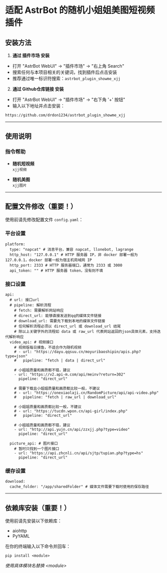# 适配 AstrBot 的随机小姐姐美图短视频插件

## 安装方法

1. **通过 插件市场 安装**  
- 打开 "AstrBot WebUI" -> "插件市场" -> "右上角 Search"  
- 搜索任何与本项目相关的关键词，找到插件后点击安装
- 推荐通过唯一标识符搜索：```astrbot_plugin_showme_xjj```

2. **通过 Github仓库链接 安装**  
- 打开 "AstrBot WebUI" -> "插件市场" -> "右下角 '+' 按钮"  
- 输入以下地址并点击安装：
```
https://github.com/drdon1234/astrbot_plugin_showme_xjj
```

---

## 使用说明

### 指令帮助

- **随机短视频**  
```xjj视频```

- **随机美图**  
```xjj图片```

---

## 配置文件修改（重要！）

使用前请先修改配置文件 `config.yaml`：

### 平台设置
```
platform:
  type: "napcat" # 消息平台，兼容 napcat, llonebot, lagrange
  http_host: "127.0.0.1" # HTTP 服务器 IP，非 docker 部署一般为 127.0.0.1，docker 部署一般为宿主机局域网 IP
  http_port: 2333 # HTTP 服务器端口，通常为 2333 或 3000
  api_token: "" # HTTP 服务器 token，没有则不填
```

### 接口设置
```
api:
  # url: 接口url
  # pipeline: 解析流程
    # fetch: 需要解析网站响应
    # direct_url: 能够直接发送到qq的媒体文件链接
    # download_url: 需要先下载到本地的媒体文件链接
    # 任何解析流程必须以 direct_url 或 download_url 结尾
    # 除以上关键字外的流程如 data 或 raw_url 代表网站返回的json具体元素，支持迭代解析响应
  video_api: # 视频接口
    # 视频版每日摸鱼，不适合作为随机视频
    # - url: "https://dayu.qqsuu.cn/moyuribaoshipin/apis.php?type=json"
    #   pipeline: "fetch | data | direct_url"

    # 小姐姐质量和画质都不错，建议
    - url: "https://v2.api-m.com/api/meinv?return=302"
      pipeline: "direct_url"

    # 需要下载且小姐姐质量和画质都比较一般，不建议
    # - url: "https://onexiaolaji.cn/RandomPicture/api/api-video.php"
    #   pipeline: "fetch | raw_url | download_url"

    # 小姐姐质量和画质都比较一般，不建议
    # - url: "https://tucdn.wpon.cn/api-girl/index.php"
    #   pipeline: "direct_url"

    # 小姐姐质量和画质都不错，建议
    - url: "http://api.yujn.cn/api/zzxjj.php?type=video"
      pipeline: "direct_url"

  picture_api: # 图片接口
    # 暂时只找到一个图片接口
    - url: "https://api.zhcnli.cn/api/sjtp/tupian.php?type=hs"
      pipeline: "direct_url"
```

### 缓存设置
```
download:
  cache_folder: "/app/sharedFolder" # 媒体文件需要下载时使用的保存路径
```

---

## 依赖库安装（重要！）

使用前请先安装以下依赖库：
- aiohttp
- PyYAML

在你的终端输入以下命令并回车：
```
pip install <module>
```
*使用具体模块名替换 &lt;module&gt;*
